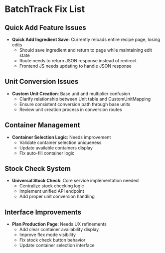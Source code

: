 
# BatchTrack Fix List

## Quick Add Feature Issues
- **Quick Add Ingredient Save**: Currently reloads entire recipe page, losing edits
  - Should save ingredient and return to page while maintaining edit state
  - Route needs to return JSON response instead of redirect
  - Frontend JS needs updating to handle JSON response

## Unit Conversion Issues
- **Custom Unit Creation**: Base unit and multiplier confusion
  - Clarify relationship between Unit table and CustomUnitMapping
  - Ensure consistent conversion path through base units
  - Review unit creation process in conversion routes

## Container Management
- **Container Selection Logic**: Needs improvement
  - Validate container selection uniqueness
  - Update available containers display
  - Fix auto-fill container logic

## Stock Check System
- **Universal Stock Check**: Core service implementation needed
  - Centralize stock checking logic
  - Implement unified API endpoint
  - Add proper unit conversion handling

## Interface Improvements
- **Plan Production Page**: Needs UX refinements
  - Add clear container availability display
  - Improve flex mode visibility
  - Fix stock check button behavior
  - Update container selection interface
